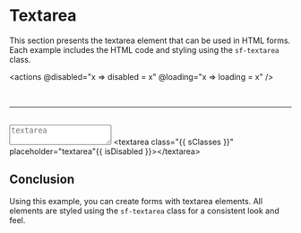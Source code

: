 
# Textarea

This section presents the textarea element that can be used in HTML forms. Each example includes the HTML code and styling using the `sf-textarea` class.

<actions @disabled="x => disabled = x" @loading="x => loading = x" />

<br />

---
<br />

<textarea :class="sClasses" placeholder="textarea" :disabled="disabled"></textarea>

<highlight lang="html">
&lt;textarea class="{{ sClasses }}" placeholder="textarea"{{ isDisabled }}&gt;&lt;/textarea&gt;
</highlight>

## Conclusion

Using this example, you can create forms with textarea elements. All elements are styled using the `sf-textarea` class for a consistent look and feel.

<script setup>
import { ref, computed } from 'vue';

import 'style-forge.form/src/var.css';
import 'style-forge.form/src/base.css';
import 'style-forge.form/src/global.css';
import 'style-forge.form/src/pseudo-classes.css';

import 'style-forge.form/src/loading.css';
import 'style-forge.form/src/checkbox-radio.css';

import 'style-forge.form/src/textarea.css';

const loading = ref(false);
const disabled = ref(false);

const isLoading = computed(() => loading.value ? 'sf-loading' : null);
const isDisabled = computed(() => disabled.value ? ' disabled' : null);

const sClasses = computed(() => {
  return ['sf-textarea', isLoading.value].filter(x => x).join(' ')
});
</script>
